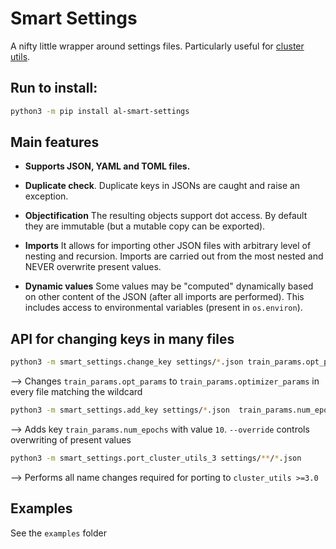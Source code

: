 # Smart Settings

A nifty little wrapper around settings files. Particularly useful for
[cluster utils](https://martius-lab.github.io/cluster_utils/).

## Run to install:

```bash
python3 -m pip install al-smart-settings
```


## Main features

* **Supports JSON, YAML and TOML files.**

* **Duplicate check**. Duplicate keys in JSONs are caught and raise an exception.

* **Objectification** The resulting objects support dot access. By default they are immutable (but a mutable copy can be exported).

* **Imports** It allows for importing other JSON files with arbitrary level of nesting and recursion. Imports are carried out from the most nested and NEVER overwrite present values.

* **Dynamic values** Some values may be "computed" dynamically based on other content of the JSON (after all imports are performed). This includes access to environmental variables (present in `os.environ`).

## API for changing keys in many files

```bash
python3 -m smart_settings.change_key settings/*.json train_params.opt_params optimizer_params
```

--> Changes `train_params.opt_params` to `train_params.optimizer_params` in every file matching the wildcard

```bash
python3 -m smart_settings.add_key settings/*.json  train_params.num_epochs 10 --override
```

--> Adds key `train_params.num_epochs` with value `10`. `--override` controls overwriting of present values

```bash
python3 -m smart_settings.port_cluster_utils_3 settings/**/*.json
```

--> Performs all name changes required for porting to `cluster_utils >=3.0`

## Examples

See the `examples` folder
